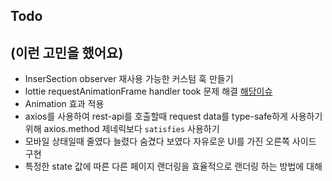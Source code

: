 ## Todo

## (이런 고민을 했어요)

- InserSection observer 재사용 가능한 커스텀 훅 만들기
- lottie requestAnimationFrame handler took 문제 해결 [해당이슈](https://github.com/YangGwangSeong/family-social/issues/59)
- Animation 효과 적용
- axios를 사용하여 rest-api를 호출할때 request data를 type-safe하게 사용하기 위해 axios.method 제네릭보다 `satisfies` 사용하기
- 모바일 상태일때 줄였다 늘렸다 숨겼다 보였다 자유로운 UI를 가진 오른쪽 사이드 구현
- 특정한 state 값에 따른 다른 페이지 랜더링을 효율적으로 랜더링 하는 방법에 대해
